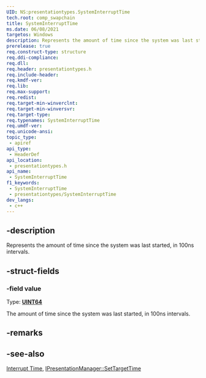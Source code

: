 ```yaml
---
UID: NS:presentationtypes.SystemInterruptTime
tech.root: comp_swapchain
title: SystemInterruptTime
ms.date: 06/08/2021
targetos: Windows
description: Represents the amount of time since the system was last started, in 100ns intervals.
prerelease: true
req.construct-type: structure
req.ddi-compliance: 
req.dll: 
req.header: presentationtypes.h
req.include-header: 
req.kmdf-ver: 
req.lib: 
req.max-support: 
req.redist: 
req.target-min-winverclnt: 
req.target-min-winversvr: 
req.target-type: 
req.typenames: SystemInterruptTime
req.umdf-ver: 
req.unicode-ansi: 
topic_type:
 - apiref
api_type:
 - HeaderDef
api_location:
 - presentationtypes.h
api_name:
 - SystemInterruptTime
f1_keywords:
 - SystemInterruptTime
 - presentationtypes/SystemInterruptTime
dev_langs:
 - c++
---
```


## -description

Represents the amount of time since the system was last started, in 100ns intervals.

## -struct-fields

### -field value

Type: **[UINT64](/windows/desktop/winprog/windows-data-types)**

The amount of time since the system was last started, in 100ns intervals.

## -remarks

## -see-also

[Interrupt Time](/windows/win32/sysinfo/interrupt-time), [IPresentationManager::SetTargetTime](../presentation/nf-presentation-ipresentationmanager-settargettime.md)
